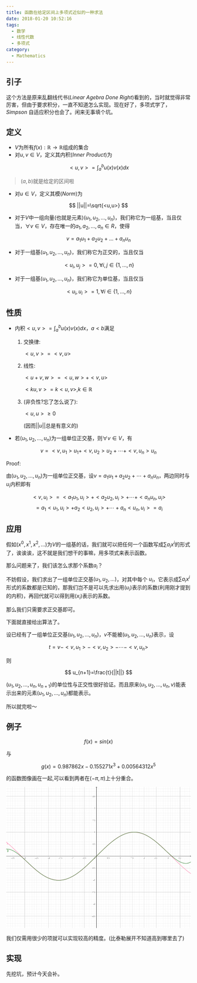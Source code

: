 ```yaml
---
title: 函数在给定区间上多项式近似的一种求法
date: 2018-01-20 10:52:16
tags:
  - 数学
  - 线性代数
  - 多项式
category:
  - Mathematics
---
```


## 引子

这个方法是原来乱翻线代书(_Linear Agebra Done Right_)看到的，当时就觉得非常厉害，但由于要求积分，一直不知道怎么实现。现在好了，多项式学了， _Simpson_ 自适应积分也会了。闲来无事填个坑。

<!--MORE-->

## 定义

* $V$为所有$f(x):\mathbb{R}\to\mathbb{R}$组成的集合
* 对$u,v\in V$，定义其内积(_Inner Product_)为

$$
<u,v>=\int_a^b{u(x)v(x)dx}
$$

>$(a,b)$就是给定的区间啦

* 对$u\in V$，定义其模(_Norm_)为

$$
||u||=\sqrt{<u,u>}
$$

* 对于$V$中一组向量(也就是元素)$(u_1,u_2,\ldots,u_n)$，我们称它为一组基，当且仅当，$\forall v\in V$，存在唯一的$a_1,a_2,...,a_n\in R$，使得

$$
v=a_1u_1+a_2u_2+\ldots+a_nu_n
$$

* 对于一组基$(u_1,u_2,\ldots,u_n)$，我们称它为正交的，当且仅当

$$
<u_i,u_j>=0,\forall i,j \in\{1,\ldots,n\}
$$

* 对于一组基$(u_1,u_2,\ldots,u_n)$，我们称它为单位基，当且仅当

$$
<u_i,u_i>=1,\forall i \in \{1,\ldots,n\}
$$

## 性质

* 内积$<u,v>=\int_a^bu(x)v(x)dx$，$a<b$满足
	1. 交换律:
	
		$<u,v>=<v,u>$
	
	2. 线性: 
		
		$<u+v,w>=<u,w>+<v,u>$
		
		$<ku,v>=k<u,v>, k\in \mathbb{R}$
	
	3. (非负性?忘了怎么说了):

		$<u,u>\ge 0$
		
		(因而$||u||$总是有意义的)

* 若$(u_1,u_2,...,u_n)$为一组单位正交基，则$\forall v \in V$，有

$$
v=<v,u_1>u_1+<v,u_2>u_2+\cdots+<v,u_n>u_n
$$

Proof:

由$(u_1,u_2,\ldots,u_n)$为一组单位正交基，设$v=a_1u_1+a_2u_2+\cdots+a_nu_n$，两边同时与$u_i$内积即有

$$
<v,u_i>=<a_1u_1,u_i>+<a_2u_2,u_i>+\cdots+<a_nu_n,u_i>
$$
$$
=a_1<u_1,u_i>+a_2<u_2,u_i>+\cdots+a_n<u_n,u_i>=a_i
$$

## 应用

假如$(x^0,x^1,x^2,...)$为$V$的一组基的话，我们就可以把任何一个函数写成$\sum{a_ix^i}$的形式了，诶诶诶，这不就是我们想干的事嘛，用多项式来表示函数。

那么问题来了，我们该怎么求那个系数$a_i$？

不妨假设，我们求出了一组单位正交基$(u_1,u_2,\ldots)$，对其中每个 $u_i$，它表示成$\sum{a_ix^i}$形式的系数都是已知的，那我们岂不是可以先求出用$(u_i)$表示的系数(利用刚才提到的内积)，再回代就可以得到用($x_i$)表示的系数。

那么我们只需要求正交基即可。

下面就直接给出算法了。

设已经有了一组单位正交基$(u_1,u_2,\ldots,u_n)$，$v$不能被$(u_1,u_2,\ldots,u_n)$表示，设

$$
t=v-<v,u_1>-<v,u_2>-\cdots-<v,u_n>
$$

则

$$
u_{n+1}=\frac{t}{||t||}
$$

$(u_1,u_2,\ldots,u_n,u_{n+1})$的单位性与正交性很好验证。而且原来$(u_1,u_2,\ldots,u_n,v)$能表示出来的元素$(u_1,u_2,\ldots,u_n)$都能表示。

所以就完啦～

## 例子

$$
f(x)=sin(x)
$$

与

$$
g(x)=0.987862x-0.155271x^3+0.00564312x^5
$$

的函数图像画在一起,可以看到两者在$(-\pi,\pi)$上十分重合。

![粉色为$f(x)$，绿色为$g(x)$](/assets/images/approximation-graph.png)

我们仅需用很少的项就可以实现较高的精度。(比泰勒展开不知道高到哪里去了)

## 实现

先挖坑，预计今天会补。